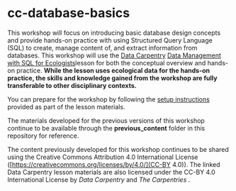 ﻿# cc-database-basics

This workshop will focus on introducing basic database design concepts and provide hands-on practice with using Structured Query Language (SQL) to create, manage content of, and extract information from databases. This workshop will use the [Data Carpentry](https://datacarpentry.org) [Data Management with SQL for Ecologists](https://datacarpentry.org/sql-ecology-lesson/)lesson for both the conceptual overview and hands-on practice. __While the lesson uses ecological data for the hands-on practice, the skills and knowledge gained from the workshop are fully transferable to other disciplinary contexts.__ 

You can prepare for the workshop by following the [setup instructions](https://datacarpentry.org/sql-ecology-lesson/setup.html) provided as part of the lesson materials. 

The materials developed for the previous versions of this workshop continue to be available through the __previous_content__ folder in this repository for reference. 

The content previously developed for this workshop continues to be shared using the Creative Commons Attribution 4.0 International License ([https://creativecommons.org/licenses/by/4.0/](CC-BY 4.0)). The linked Data Carpentry lesson materials are also licensed under the CC-BY 4.0 International License by _Data Carpentry_ and _The Carpentries_ .
